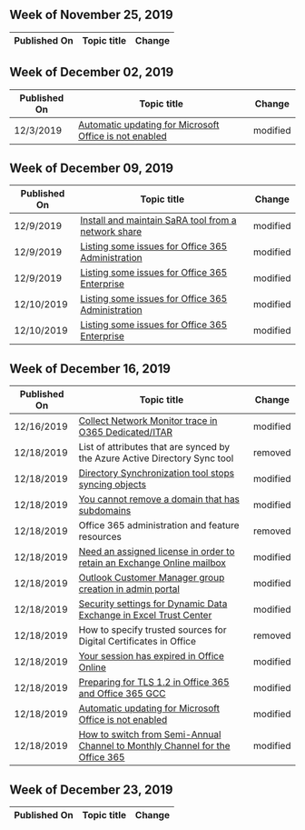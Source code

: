 ﻿<!-- This file is generated automatically each week. Changes made to this file will be overwritten.-->



## Week of November 25, 2019


| Published On |Topic title | Change |
|------|------------|--------|


## Week of December 02, 2019


| Published On |Topic title | Change |
|------|------------|--------|
| 12/3/2019 | [Automatic updating for Microsoft Office is not enabled](/office365/troubleshoot/administration/automatic-updates) | modified |


## Week of December 09, 2019


| Published On |Topic title | Change |
|------|------------|--------|
| 12/9/2019 | [Install and maintain SaRA tool from a network share](/office365/troubleshoot/installation/install-sara-from-network-share) | modified |
| 12/9/2019 | [Listing some issues for Office 365 Administration](/office365/troubleshoot/admin) | modified |
| 12/9/2019 | [Listing some issues for Office 365 Enterprise](/office365/troubleshoot/enterprise) | modified |
| 12/10/2019 | [Listing some issues for Office 365 Administration](/office365/troubleshoot/admin) | modified |
| 12/10/2019 | [Listing some issues for Office 365 Enterprise](/office365/troubleshoot/enterprise) | modified |


## Week of December 16, 2019


| Published On |Topic title | Change |
|------|------------|--------|
| 12/16/2019 | [Collect Network Monitor trace in O365 Dedicated/ITAR](/office365/troubleshoot/support/collect-network-monitor-trace) | modified |
| 12/18/2019 | List of attributes that are synced by the Azure Active Directory Sync tool | removed |
| 12/18/2019 | [Directory Synchronization tool stops syncing objects](/office365/troubleshoot/active-directory/directory-sync-tool-not-sync-object) | modified |
| 12/18/2019 | [You cannot remove a domain that has subdomains](/office365/troubleshoot/administration/fails-removing-domain) | modified |
| 12/18/2019 | Office 365 administration and feature resources | removed |
| 12/18/2019 | [Need an assigned license in order to retain an Exchange Online mailbox](/office365/troubleshoot/licensing/license-issue-when-retain-online-mailbox) | modified |
| 12/18/2019 | [Outlook Customer Manager group creation in admin portal](/office365/troubleshoot/licensing/outlook-customer-manager-group-creation) | modified |
| 12/18/2019 | [Security settings for Dynamic Data Exchange in Excel Trust Center](/office365/troubleshoot/security/security-settings) | modified |
| 12/18/2019 | How to specify trusted sources for Digital Certificates in Office | removed |
| 12/18/2019 | [Your session has expired in Office Online](/office365/troubleshoot/access-management/your-session-has-expired-error) | modified |
| 12/18/2019 | [Preparing for TLS 1.2 in Office 365 and Office 365 GCC](/office365/troubleshoot/security/prepare-tls-1.2-in-office-365) | modified |
| 12/18/2019 | [Automatic updating for Microsoft Office is not enabled](/office365/troubleshoot/updates/automatic-updates) | modified |
| 12/18/2019 | [How to switch from Semi-Annual Channel to Monthly Channel for the Office 365](/office365/troubleshoot/updates/switch-channel-for-office-365) | modified |


## Week of December 23, 2019


| Published On |Topic title | Change |
|------|------------|--------|
